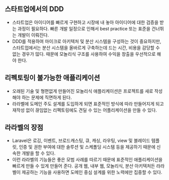 ## 스타트업에서의 DDD
- 스타트업은 아이디어를 빠르게 구현하고 시장에 내 놓아 아이디어에 대한 검증을 받는 과정이 필요하다. 빠른 개발 일정으로 인해서 best practice 또는 표준을 건너뛰는 개발이 이뤄진다. 
- DDD를 적용하여 마이크로 아키텍처 및 분산 시스템을 구성하는 것이 중요하지만, 스타트업에서는 분산 시스템을 올바르게 구축하는데 드는 시간, 비용을 감당할 수 없는 경우가 많다. 때문에 모놀리식 구조를 사용하여 수익을 창출을 우선적으로 해야 한다.

## 리펙토링이 불가능한 애플리케이션
- 오래된 기술 및 형편없게 만들어진 모놀리식 애플리케이션은 프로젝트를 새로 작성해야 하는 문제에 직면하게 된다. 
- 라라벨에 도메인 주도 설계를 도입하게 되면 표준적인 방식에 따라 만들어지게 되고 재작성 없이 끊임없는 리펙토링에도 견딜 수 있는 어플리케이션을 만들 수 있다. 

## 라라벨의 장점
- Laravel은 로깅, 이벤트, 브로드캐스팅, 큐, 캐싱, 라우팅, view 및 블레이드 템플릿, 인증 및 권한 부여에 대한 솔루션 및 스케폴딩 시스템 등을 제공하기 때문에 신속한 개발을 할 수 있다. 
- 이런 라라벨의 기능들은 좋은 모범 사례를 따르기 때문에 표준적인 애플리케이션을 빠르게 만들 수 있게 만들어 준다. 공개 웹, 내부 웹, 모놀리식, 분산 아키텍처든 라라벨이 제공하는 기능을 사용하면 도메인 중심 설계를 위한 노력에만 집중할 수 있다.
